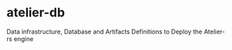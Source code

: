 # atelier-db
Data infrastructure, Database and Artifacts Definitions to Deploy the Atelier-rs engine
